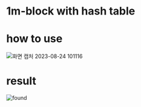 # 1m-block with hash table

# how to use
![화면 캡처 2023-08-24 101116](https://github.com/S-SIRIUS/1m-block/assets/109223193/d94df612-4b3f-4b04-862d-c0c9820f593f)

# result
![found](https://github.com/S-SIRIUS/1m-block/assets/109223193/db93c928-48dc-4794-9072-76ee02c4807b)
